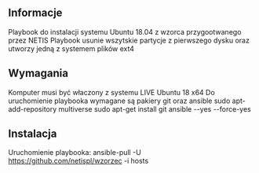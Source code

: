
## Informacje
Playbook do instalacji systemu Ubuntu 18.04 z wzorca przygootwanego przez NETIS
Playbook usunie wszytskie partycje z pierwszego dysku oraz utworzy jedną z systemem plików ext4 

## Wymagania
Komputer musi być właczony z systemu LIVE Ubuntu 18 x64
Do uruchomienie playbooka wymagane są pakiery git oraz ansible
 sudo apt-add-repository multiverse
 sudo apt-get install git ansible --yes --force-yes

## Instalacja
Uruchomienie playbooka:
 ansible-pull -U https://github.com/netispl/wzorzec -i hosts
